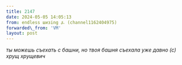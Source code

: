 ```yaml
---
title: 2147
date: 2024-05-05 14:05:13
from: endless шизing ⍼ (channel1162404975)
forwarded\_from: 'VM'
layout: post
---
```


*ты можешь съехать с башни, но твоя башня съехала уже давно (с) хрущ хрущевич*
